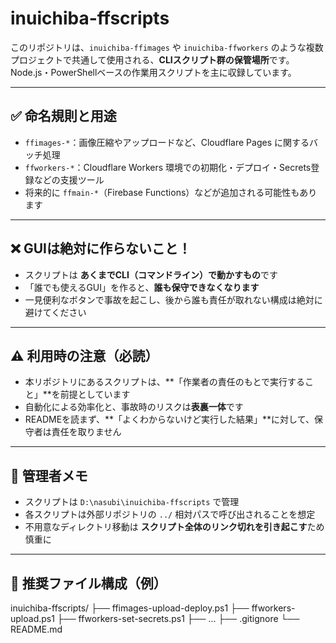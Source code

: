 ﻿# inuichiba-ffscripts

このリポジトリは、`inuichiba-ffimages` や `inuichiba-ffworkers` のような複数プロジェクトで共通して使用される、**CLIスクリプト群の保管場所**です。  
Node.js・PowerShellベースの作業用スクリプトを主に収録しています。

---

## ✅ 命名規則と用途

- `ffimages-*`：画像圧縮やアップロードなど、Cloudflare Pages に関するバッチ処理
- `ffworkers-*`：Cloudflare Workers 環境での初期化・デプロイ・Secrets登録などの支援ツール
- 将来的に `ffmain-*`（Firebase Functions）などが追加される可能性もあります

---

## ❌ GUIは絶対に作らないこと！

- スクリプトは **あくまでCLI（コマンドライン）で動かすもの**です
- 「誰でも使えるGUI」を作ると、**誰も保守できなくなります**
- 一見便利なボタンで事故を起こし、後から誰も責任が取れない構成は絶対に避けてください

---

## ⚠ 利用時の注意（必読）

- 本リポジトリにあるスクリプトは、**「作業者の責任のもとで実行すること」**を前提としています
- 自動化による効率化と、事故時のリスクは**表裏一体**です
- READMEを読まず、**「よくわからないけど実行した結果」**に対して、保守者は責任を取りません

---

## 🐾 管理者メモ

- スクリプトは `D:\nasubi\inuichiba-ffscripts` で管理
- 各スクリプトは外部リポジトリの `../` 相対パスで呼び出されることを想定
- 不用意なディレクトリ移動は **スクリプト全体のリンク切れを引き起こす**ため慎重に

---

## 📁 推奨ファイル構成（例）

inuichiba-ffscripts/
├── ffimages-upload-deploy.ps1
├── ffworkers-upload.ps1
├── ffworkers-set-secrets.ps1
├── ...
├── .gitignore
└── README.md


